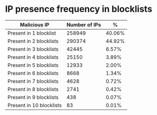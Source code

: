 # IP presence frequency in blocklists
| Malicious IP | Number of IPs | % |
|----|----|----|
| Present in 1 blocklist | 258949 | 40.06% |
| Present in 2 blocklists | 290374 | 44.92% |
| Present in 3 blocklists | 42445 | 6.57% |
| Present in 4 blocklists | 25150 | 3.89% |
| Present in 5 blocklists | 12933 | 2.00% |
| Present in 6 blocklists | 8668 | 1.34% |
| Present in 7 blocklists | 4628 | 0.72% |
| Present in 8 blocklists | 2741 | 0.42% |
| Present in 9 blocklists | 438 | 0.07% |
| Present in 10 blocklists | 83 | 0.01% |
